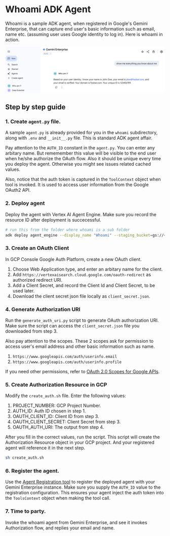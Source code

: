 # Whoami ADK Agent 

Whoami is a sample ADK agent, when registered in Google's Gemini Enterprise, that can capture end user's basic information such as email, name etc. (assuming user uses Google identity to log in). Here is whoami in action.

![whoami screenshot](imgs/whoami.png)

## Step by step guide

### 1. Create `agent.py` file.

A sample `agent.py` is already provided for you in the `whoami` subdirectory, along with `.env` and `__init__.py` file. This is standard ADK agent affair. 

Pay attention to the `AUTH_ID` constant in the `agent.py`. You can enter any arbitary name. But rememember this value will be visible to the end user when he/she authorize the OAuth flow. Also it should be unique every time you deploy the agent. Otherwise you might see issues related cached values.

Also, notice that the auth token is captured in the `ToolContext` object when tool is invoked. It is used to access user information from the Google OAuth2 API.

### 2. Deploy agent
Deploy the agent with Vertex AI Agent Engine. Make sure you record the resource ID after deployment is succecessful.

```sh
# run this from the folder where whoami is a sub folder
adk deploy agent_engine --display_name "Whoami" --staging_bucket=gs://<staging_bucker> whoami
```

### 3. Create an OAuth Client

In GCP Console Google Auth Platform, create a new OAuth client. 
1. Choose Web Application type, and enter an arbitary name for the client.
2. Add `https://vertexaisearch.cloud.google.com/oauth-redirect` as authorized redirect URI. 
3. Add a Client Secret, and record the Client Id and Client Secret, to be used later. 
4. Download the client secret json file locally as `client_secret.json`. 

### 4. Generate Authorization URI

Run the `generate_auth_uri.py` script to generate OAuth authorization URI. Make sure the script can access the `client_secret.json` file you downloaded from step 3. 

Also pay attention to the scopes. These 2 scopes ask for permission to access user's email address and other basic information such as name. 
1. `https://www.googleapis.com/auth/userinfo.email`
2. `https://www.googleapis.com/auth/userinfo.profile`

If you need other permissions, refer to [OAuth 2.0 Scopes for Google APIs](https://developers.google.com/identity/protocols/oauth2/scopes).

### 5. Create Authorization Resource in GCP

Modify the `create_auth.sh` file. Enter the following values:
1. PROJECT_NUMBER: GCP Project Number.
2. AUTH_ID: Auth ID chosen in step 1.
3. OAUTH_CLIENT_ID: Client ID from step 3.
4. OAUTH_CLIENT_SECRET: Client Secret from step 3.
5. OAUTH_AUTH_URI: The output from step 4.

After you fill in the correct values, run the script. This script will create the Authorization Resource object in your GCP project. And your registered agent will reference it in the next step.

```sh
sh create_auth.sh
```

### 6. Register the agent.

Use the [Agent Registration tool](https://github.com/VeerMuchandi/agent_registration_tool) to register the deployed agent with your Gemini Enterprise instance. Make sure you supply the `AUTH_ID` value to the registration configuration. This ensures your agent inject the auth token into the `ToolsContext` object when making the tool call.

### 7. Time to party.

Invoke the whoami agent from Gemini Enterprise, and see it invokes Authorization flow, and replies your email and name.